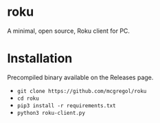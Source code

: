 # roku
A minimal, open source, Roku client for PC.

# Installation
Precompiled binary available on the Releases page.

- `git clone https://github.com/mcgregol/roku`
- `cd roku`
- `pip3 install -r requirements.txt`
- `python3 roku-client.py`
